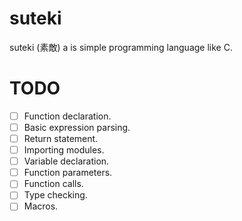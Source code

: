 # suteki
suteki (素敵) a is simple programming language like C.

# TODO
- [ ] Function declaration.
- [ ] Basic expression parsing.
- [ ] Return statement.
- [ ] Importing modules.
- [ ] Variable declaration.
- [ ] Function parameters.
- [ ] Function calls.
- [ ] Type checking.
- [ ] Macros.